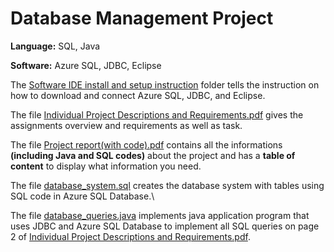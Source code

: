 # Database  Management Project
**Language:** SQL, Java

**Software:** Azure SQL, JDBC, Eclipse 

The [Software IDE install and setup instruction](https://github.com/khuechuong/database_management_project/tree/main/Software%20IDE%20install%20and%20setup%20instructions) folder tells the instruction on how to download and connect Azure SQL, JDBC, and Eclipse.

The file [Individual Project Descriptions and Requirements.pdf](https://github.com/khuechuong/database_management_project/blob/main/Individual%20Project%20Descriptions%20and%20Requirements.pdf) gives the assignments overview and requirements as well as task.

The file [Project report(with code).pdf](https://github.com/khuechuong/database_management_project/blob/main/Project%20report%20(with%20code).pdf) contains all the informations **(including Java and SQL codes)** about the project and has a **table of content** to display what information you need.


The file [database_system.sql](https://github.com/khuechuong/database_management_project/blob/main/database_system.sql) creates the database system with tables using SQL code in Azure SQL Database.\

The file [database_queries.java](https://github.com/khuechuong/database_management_project/blob/main/database_queries.java) implements java application program that uses JDBC and Azure SQL Database to implement all SQL queries on page 2 of [Individual Project Descriptions and Requirements.pdf](https://github.com/khuechuong/database_management_project/blob/main/Individual%20Project%20Descriptions%20and%20Requirements.pdf).
